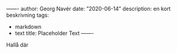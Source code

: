 ——-
author: Georg Navér 
date: ”2020-06-14”
description: en kort beskrivning
tags:
- markdown
- text
title: Placeholder Text
——-

Hallå där